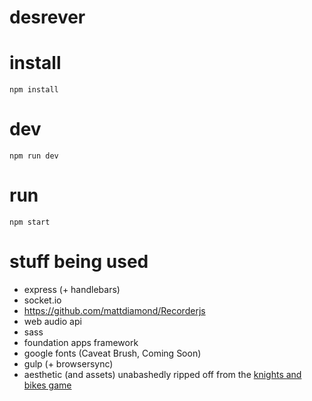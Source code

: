 # desrever

# install

`npm install`

# dev

`npm run dev`

# run

`npm start`

# stuff being used

+ express (+ handlebars)
+ socket.io
+ https://github.com/mattdiamond/Recorderjs
+ web audio api
+ sass
+ foundation apps framework
+ google fonts (Caveat Brush, Coming Soon)
+ gulp (+ browsersync)
+ aesthetic (and assets) unabashedly ripped off from the [knights and bikes game](https://www.kickstarter.com/projects/foamsword/knights-and-bikes)
